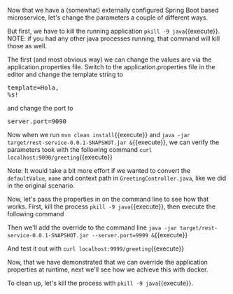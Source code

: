 Now that we have a (somewhat) externally configured Spring Boot based microservice, let's change the parameters a couple of different ways.

But first, we have to kill the running application `pkill -9 java`{{execute}}.  NOTE: if you had any other java processes running, that command will kill those as well.

The first (and most obvious way) we can change the values are via the application.properties file.  Switch to the application.properties file in the editor and change the template string to <pre class="file" data-filename="gs-rest-service/complete/src/main/resources/application.properties" data-target="insert" data-marker="template=Hello, %s!">template=Hola, %s!</pre>

and change the port to <pre class="file" data-filename="gs-rest-service/complete/src/main/resources/application.properties" data-target="insert" data-marker="server.port=9080">server.port=9090</pre>

Now when we run `mvn clean install`{{execute}}  and `java -jar target/rest-service-0.0.1-SNAPSHOT.jar &`{{execute}}, we can verify the parameters took with the following command `curl localhost:9090/greeting`{{execute}}

Note: It would take a bit more effort if we wanted to convert the `defaultValue`, `name` and context path in `GreetingController.java`, like we did in the original scenario.

Now, let's pass the properties in on the command line to see how that works.  First, kill the process `pkill -9 java`{{execute}}, then execute the following command 

Then we'll add the override to the command line `java -jar target/rest-service-0.0.1-SNAPSHOT.jar --server.port=9999 &`{{execute}}

And test it out with `curl localhost:9999/greeting`{{execute}} 

Now, that we have demonstrated that we can override the application properties at runtime, next we'll see how we achieve this with docker.

To clean up, let's kill the process with `pkill -9 java`{{execute}}.





